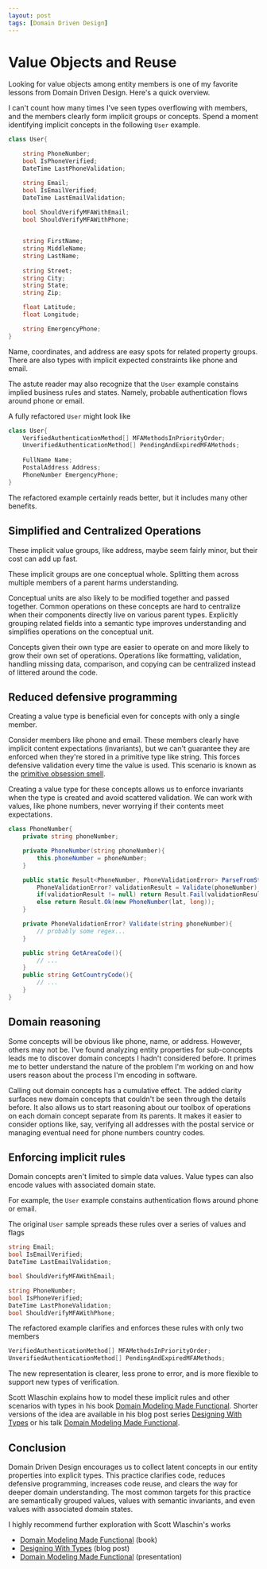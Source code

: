 ```yaml
---
layout: post
tags: [Domain Driven Design]
---
```


# Value Objects and Reuse

Looking for value objects among entity members is one of my favorite lessons from Domain Driven Design. Here's a quick overview.


I can't count how many times I've seen types overflowing with members, and the members clearly form implicit groups or concepts. Spend a moment identifying implicit concepts in the following `User` example.

```cs
class User{

    string PhoneNumber;
    bool IsPhoneVerified;
    DateTime LastPhoneValidation;

    string Email;
    bool IsEmailVerified;
    DateTime LastEmailValidation;
    
    bool ShouldVerifyMFAWithEmail;
    bool ShouldVerifyMFAWithPhone;


    string FirstName;
    string MiddleName;
    string LastName;
    
    string Street;
    string City;
    string State;
    string Zip;

    float Latitude;
    float Longitude;

    string EmergencyPhone;
}
```

Name, coordinates, and address are easy spots for related property groups. There are also types with implicit expected constraints like phone and email.

The astute reader may also recognize that the `User` example constains implied business rules and states. Namely, probable authentication flows around phone or email.

A fully refactored `User` might look like
```cs
class User{
    VerifiedAuthenticationMethod[] MFAMethodsInPriorityOrder;
    UnverifiedAuthenticationMethod[] PendingAndExpiredMFAMethods;
    
    FullName Name;
    PostalAddress Address;
    PhoneNumber EmergencyPhone;
}
```

The refactored example certainly reads better, but it includes many other benefits.

## Simplified and Centralized Operations

These implicit value groups, like address, maybe seem fairly minor, but their cost can add up fast.

These implicit groups are one conceptual whole. Splitting them across multiple members of a parent harms understanding. 

Conceptual units are also likely to be modified together and passed together. Common operations on these concepts are hard to centralize when their components directly live on various parent types. Explicitly grouping related fields into a semantic type improves understanding and simplifies operations on the conceptual unit.

Concepts given their own type are easier to operate on and more likely to grow their own set of operations. Operations like formatting, validation, handling missing data, comparison, and copying can be centralized instead of littered around the code.

## Reduced defensive programming

Creating a value type is beneficial even for concepts with only a single member.

Consider members like phone and email. These members clearly have implicit content expectations (invariants), but we can't guarantee they are enforced when they're stored in a primitive type like string. This forces defensive validation every time the value is used. This scenario is known as the [primitive obsession smell](https://blog.ploeh.dk/2011/05/25/DesignSmellPrimitiveObsession/). 

Creating a value type for these concepts allows us to enforce invariants when the type is created and avoid scattered validation. We can work with values, like phone numbers, never worrying if their contents meet expectations.

```cs
class PhoneNumber{
    private string phoneNumber;

    private PhoneNumber(string phoneNumber){
        this.phoneNumber = phoneNumber;
    }

    public static Result<PhoneNumber, PhoneValidationError> ParseFromString(string phoneNumber){
        PhoneValidationError? validationResult = Validate(phoneNumber);
        if(validationResult != null) return Result.Fail(validationResult);
        else return Result.Ok(new PhoneNumber(lat, long));
    }

    private PhoneValidationError? Validate(string phoneNumber){
        // probably some regex...
    }

    public string GetAreaCode(){
        // ...
    }
    public string GetCountryCode(){
        // ...
    }
}
```

## Domain reasoning

Some concepts will be obvious like phone, name, or address. However, others may not be. I've found analyzing entity properties for sub-concepts leads me to discover domain concepts I hadn't considered before. It primes me to better understand the nature of the problem I'm working on and how users reason about the process I'm encoding in software. 

Calling out domain concepts has a cumulative effect. The added clarity surfaces new domain concepts that couldn't be seen through the details before. It also allows us to start reasoning about our toolbox of operations on each domain concept separate from its parents. It makes it easier to consider options like, say, verifying all addresses with the postal service or managing eventual need for phone numbers country codes. 


## Enforcing implicit rules

Domain concepts aren't limited to simple data values. Value types can also encode values with associated domain state.

For example, the `User` example constains authentication flows around phone or email.

The original `User` sample spreads these rules over a series of values and flags 

```cs
string Email;
bool IsEmailVerified;
DateTime LastEmailValidation;

bool ShouldVerifyMFAWithEmail;

string PhoneNumber;
bool IsPhoneVerified;
DateTime LastPhoneValidation;
bool ShouldVerifyMFAWithPhone;
```

The refactored example clarifies and enforces these rules with only two members
```cs
VerifiedAuthenticationMethod[] MFAMethodsInPriorityOrder;
UnverifiedAuthenticationMethod[] PendingAndExpiredMFAMethods;
```

The new representation is clearer, less prone to error, and is more flexible to support new types of verification.


Scott Wlaschin explains how to model these implicit rules and other scenarios with types in his book [Domain Modeling Made Functional](https://fsharpforfunandprofit.com/books/#domain-modeling-made-functional). Shorter versions of the idea are available in his blog post series [Designing With Types](https://fsharpforfunandprofit.com/posts/designing-with-types-intro/) or his talk [Domain Modeling Made Functional](https://www.youtube.com/watch?v=Up7LcbGZFuo&ab_channel=NDCConferences).

## Conclusion

Domain Driven Design encourages us to collect latent concepts in our entity properties into explicit types. This practice clarifies code, reduces defensive programming, increases code reuse, and clears the way for deeper domain understanding. The most common targets for this practice are semantically grouped values, values with semantic invariants, and even values with associated domain states.

I highly recommend further exploration with Scott Wlaschin's works
- [Domain Modeling Made Functional](https://fsharpforfunandprofit.com/books/#domain-modeling-made-functional) (book)
- [Designing With Types](https://fsharpforfunandprofit.com/posts/designing-with-types-intro/) (blog post) 
- [Domain Modeling Made Functional](https://www.youtube.com/watch?v=Up7LcbGZFuo&ab_channel=NDCConferences) (presentation)


<!-- ```cs
class GeoCoordinate{

    float Latitude;
    float Longitude;

    private GeoCoordinate(double lat, double long){
        // !!! constructor is private
        this.Latitude = lat;
        this.Longitude = long;
    }
    public static Result<GeoCoordinate, FooError> FromLatLong(double lat, double long){
        FooError? validationResult = Validate(lat, long);
        if(validationResult != null) return Result.Fail(validationResult);
        else return Result.Ok(new GeoCordinate(lat, long));
    }
    public FooError? Validate(double lat, double long){
        // validation here...
    }
}

class PostalAddress{
    string Street;
    string City;
    string State;
    string Zip;

    // similar validation, construction, etc

    public static GeoCoordinate ToCoordinates(PostalAddress address){
        // some implementation...
    }
}
``` -->